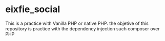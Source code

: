 # eixfie_social
This is a practice with Vanilla PHP or native PHP.
the objetive of this repository is practice with the dependency injection such composer over PHP
